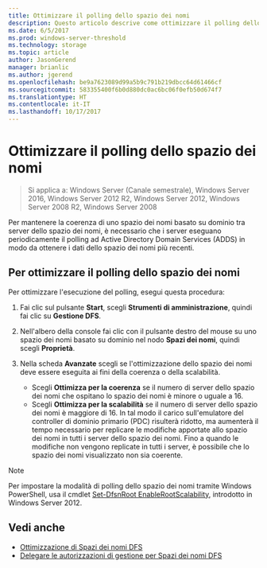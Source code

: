 ```yaml
---
title: Ottimizzare il polling dello spazio dei nomi
description: Questo articolo descrive come ottimizzare il polling dello spazio dei nomi per mantenere la coerenza di uno spazio dei nomi basato su domino tra server dello spazio dei nomi
ms.date: 6/5/2017
ms.prod: windows-server-threshold
ms.technology: storage
ms.topic: article
author: JasonGerend
manager: brianlic
ms.author: jgerend
ms.openlocfilehash: be9a7623089d99a5b9c791b219dbcc64d61466cf
ms.sourcegitcommit: 583355400f6b0d880dc0ac6bc06f0efb50d674f7
ms.translationtype: HT
ms.contentlocale: it-IT
ms.lasthandoff: 10/17/2017
---
```

# <a name="optimize-namespace-polling"></a>Ottimizzare il polling dello spazio dei nomi

> Si applica a: Windows Server (Canale semestrale), Windows Server 2016, Windows Server 2012 R2, Windows Server 2012, Windows Server 2008 R2, Windows Server 2008

Per mantenere la coerenza di uno spazio dei nomi basato su dominio tra server dello spazio dei nomi, è necessario che i server eseguano periodicamente il polling ad Active Directory Domain Services (ADDS) in modo da ottenere i dati dello spazio dei nomi più recenti. 

## <a name="to-optimize-namespace-polling"></a>Per ottimizzare il polling dello spazio dei nomi

Per ottimizzare l'esecuzione del polling, esegui questa procedura:

1.  Fai clic sul pulsante **Start**, scegli **Strumenti di amministrazione**, quindi fai clic su **Gestione DFS**.

2.  Nell'albero della console fai clic con il pulsante destro del mouse su uno spazio dei nomi basato su dominio nel nodo **Spazi dei nomi**, quindi scegli **Proprietà**.

3.  Nella scheda **Avanzate** scegli se l'ottimizzazione dello spazio dei nomi deve essere eseguita ai fini della coerenza o della scalabilità.

    -   Scegli **Ottimizza per la coerenza** se il numero di server dello spazio dei nomi che ospitano lo spazio dei nomi è minore o uguale a 16.
    -   Scegli **Ottimizza per la scalabilità** se il numero di server dello spazio dei nomi è maggiore di 16. In tal modo il carico sull'emulatore del controller di dominio primario (PDC) risulterà ridotto, ma aumenterà il tempo necessario per replicare le modifiche apportate allo spazio dei nomi in tutti i server dello spazio dei nomi. Fino a quando le modifiche non vengono replicate in tutti i server, è possibile che lo spazio dei nomi visualizzato non sia coerente.

> [!NOTE]
> Per impostare la modalità di polling dello spazio dei nomi tramite Windows PowerShell, usa il cmdlet [Set-DfsnRoot EnableRootScalability](https://technet.microsoft.com/library/jj884281.aspx), introdotto in Windows Server 2012.

## <a name="see-also"></a>Vedi anche

-   [Ottimizzazione di Spazi dei nomi DFS](tuning-dfs-namespaces.md)
-   [Delegare le autorizzazioni di gestione per Spazi dei nomi DFS](delegate-management-permissions-for-dfs-namespaces.md)